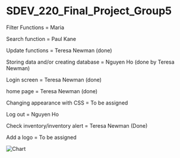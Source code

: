 # SDEV_220_Final_Project_Group5

Filter Functions = Maria 

Search function = Paul Kane 

Update functions = Teresa Newman (done)

Storing data and/or creating database = Nguyen Ho (done by Teresa Newman)

Login screen = Teresa Newman (done)

home page = Teresa Newman (done)

Changing appearance with CSS =  To be assigned 

Log out  =  Nguyen Ho

Check inventory/inventory alert  = Teresa Newman (Done)

Add a logo  = To be assigned


![Chart](https://github.com/user-attachments/assets/fcd7a692-5f8a-4f6a-91fe-b2e40b421b8a)
